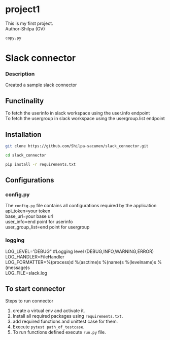 # project1
This is my first project.
<br>
Author-Shilpa (GV)<br>
```
copy.py
```
# Slack connector
### Description
Created a sample slack connector 

## Functinality
To fetch the userinfo in slack workspace using the user.info endpoint<br>
To fetch the usergroup in slack workspace using the usergroup.list endpoint<br>

## Installation
```bash
git clone https://github.com/Shilpa-sacumen/slack_connector.git
```
```bash
cd slack_connector
```

```bash
pip install -r requirements.txt
```

## Configurations
### config.py
The `config.py` file contains all configurations required by the application<br>
api_token=your token <br>
base_url=your base url<br>
user_info=end point for userinfo<br>
user_group_list=end point for usergroup<br>

### logging
LOG_LEVEL='DEBUG"  #Logging level (DEBUG,INFO,WARNING,ERROR)<br>
LOG_HANDLER=FileHandler<br>
LOG_FORMATTER=%(process)d %(asctime)s %(name)s  %(levelname)s  %(message)s<br>
LOG_FILE=slack.log<br>

## To start connector
Steps to run connector<br>
1. create a virtual env and activate it.
2. Install all required packages using `requirements.txt`.
3. add required functions and unittest case for them.
4. Execute ```pytest path_of_testcase```.
5. To run functions defined execute `run.py` file. 